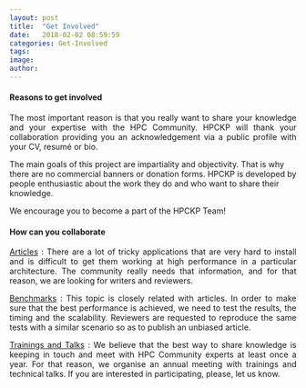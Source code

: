 ```yaml
---
layout: post
title:  "Get Involved"
date:   2018-02-02 08:59:59
categories: Get-Involved
tags: 
image: 
author: 
---
```

#### Reasons to get involved
<p style="text-align: justify;">The most important reason is that you really want to share your knowledge and your expertise with the HPC Community. HPCKP will thank your collaboration providing you an acknowledgement via a public profile with your CV, resumé or bio.

The main goals of this project are impartiality and objectivity. That is why there are no commercial banners or donation forms. HPCKP is developed by people enthusiastic about the work they do and who want to share their knowledge.

We encourage you to become a part of the HPCKP Team!</p>

#### How can you collaborate
<p style="text-align: justify;"><a href="articles/best-practices" rel="alternate">Articles</a> : There are a lot of tricky applications that are very hard to install and is difficult to get them working at high performance in a particular architecture. The community really needs that information, and for that reason, we are looking for writers and reviewers.</p>
<p style="text-align: justify;"><a href="index.php/benchmarks" target="_blank" rel="noopener noreferrer">Benchmarks</a> : This topic is closely related with articles. In order to make sure that the best performance is achieved, we need to test the results, the timing and the scalability. Reviewers are requested to reproduce the same tests with a similar scenario so as to publish an unbiased article.</p>
<p style="text-align: justify;"><a href="index.php/conference/2014-03-12-16-02-17" rel="alternate">Trainings and Talks</a> : We believe that the best way to share knowledge is keeping in touch and meet with HPC Community experts at least once a year. For that reason, we organise an annual meeting with trainings and technical talks. If you are interested in participating, please, let us know.</p>
